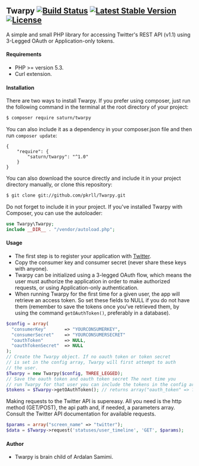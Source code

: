 ## Twarpy [![Build Status](https://travis-ci.org/pkrll/Twarpy.svg?branch=master)](https://travis-ci.org/pkrll/Twarpy) [![Latest Stable Version](https://poser.pugx.org/saturn/twarpy/v/stable)](https://packagist.org/packages/saturn/twarpy) [![License](https://poser.pugx.org/saturn/twarpy/license)](https://packagist.org/packages/saturn/twarpy)
A simple and small PHP library for accessing Twitter's REST API (v1.1) using 3-Legged OAuth or Application-only tokens.
#### Requirements
* PHP >= version 5.3.
* Curl extension.

#### Installation
There are two ways to install Twarpy. If you prefer using composer, just run the following command in the terminal at the root directory of your project:
```bash
$ composer require saturn/twarpy
```
You can also include it as a dependency in your composer.json file and then run ``composer update``:
```
{
    "require": {
        "saturn/twarpy": "^1.0"
    }
}
```
You can also download the source directly and include it in your project directory manually, or clone this repository:
```bash
$ git clone git://github.com/pkrll/Twarpy.git
```
Do not forget to include it in your project. If you've installed Twarpy with Composer, you can use the autoloader:
```php
use Twarpy\Twarpy;
include __DIR__ . "/vendor/autoload.php";
```
#### Usage
* The first step is to register your application with [Twitter](https://apps.twitter.com).
* Copy the consumer key and consumer secret (never share these keys with anyone).
* Twarpy can be initialized using a 3-legged OAuth flow, which means the user must authorize the application in order to make authorized requests, or using Application-only authentication.
* When running Twarpy for the first time for a given user, the app will retrieve an access token. So set these fields to NULL if you do not have them (remember to save the tokens once you've retrieved them, by using the command ``getOAuthToken()``, preferably in a database).
```php
$config = array(
  "consumerKey"       => "YOURCONSUMERKEY",
  "consumerSecret"    => "YOURCONSUMERSECRET"
  "oauthToken"        => NULL,
  "oauthTokenSecret"  => NULL
);
// Create the Twarpy object. If no oauth token or token secret
// is set in the config array, Twarpy will first attempt to auth
// the user.
$Twarpy = new Twarpy($config, THREE_LEGGED);
// Save the oauth token and oauth token secret The next time you
// run Twarpy for that user you can include the tokens in the config array.
$tokens = $Twarpy->getOAuthToken(); // returns array("oauth_token" => ???, "oauth_token_secret" => ???)
```
Making requests to the Twitter API is supereasy. All you need is the http method (GET/POST), the api path and, if needed, a parameters array. Consult the Twitter API documentation for available requests.
```php
$params = array("screen_name" => "twitter");
$data = $Twarpy->request('statuses/user_timeline', 'GET', $params);
```
#### Author
* Twarpy is brain child of Ardalan Samimi.
